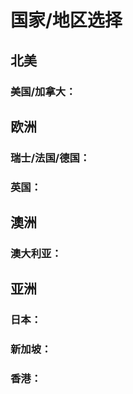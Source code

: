 # 国家/地区选择
## 北美
### 美国/加拿大：
## 欧洲
### 瑞士/法国/德国：
### 英国：
## 澳洲
### 澳大利亚：
## 亚洲
### 日本：
### 新加坡：
### 香港：
